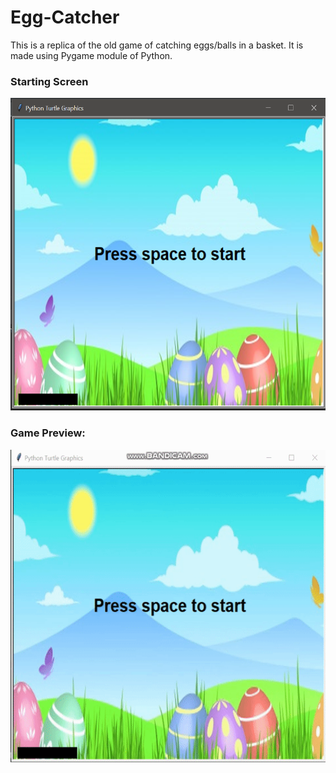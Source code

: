 # Egg-Catcher
This is a replica of the old game of catching eggs/balls in a basket.
It is made using Pygame module of Python.

<h3>Starting Screen</h3>
<img src="start.PNG" height=500px>

<h3>Game Preview:</h3>
<img src="egg-catcher gif.gif" height=500px>
